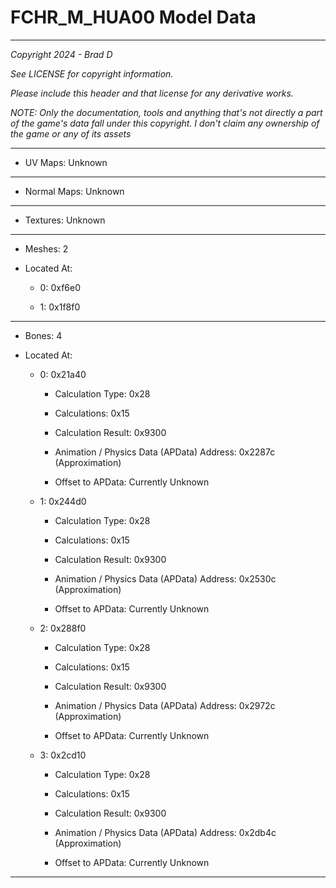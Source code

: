 # FCHR_M_HUA00 Model Data

---

*Copyright 2024 - Brad D*

*See LICENSE for copyright information.*

*Please include this header and that license for any derivative works.*

*NOTE: Only the documentation, tools and anything that's not directly a part of the game's data fall under this copyright. I don't claim any ownership of the game or any of its assets*

---


* UV Maps: Unknown

---

* Normal Maps: Unknown

---

* Textures: Unknown

---

* Meshes: 2

* Located At:

  * 0: 0xf6e0

  * 1: 0x1f8f0

---

* Bones: 4

* Located At:

  * 0: 0x21a40

    * Calculation Type: 0x28

    * Calculations: 0x15

    * Calculation Result: 0x9300

    * Animation / Physics Data (APData) Address: 0x2287c (Approximation)

    * Offset to APData: Currently Unknown

  * 1: 0x244d0

    * Calculation Type: 0x28

    * Calculations: 0x15

    * Calculation Result: 0x9300

    * Animation / Physics Data (APData) Address: 0x2530c (Approximation)

    * Offset to APData: Currently Unknown

  * 2: 0x288f0

    * Calculation Type: 0x28

    * Calculations: 0x15

    * Calculation Result: 0x9300

    * Animation / Physics Data (APData) Address: 0x2972c (Approximation)

    * Offset to APData: Currently Unknown

  * 3: 0x2cd10

    * Calculation Type: 0x28

    * Calculations: 0x15

    * Calculation Result: 0x9300

    * Animation / Physics Data (APData) Address: 0x2db4c (Approximation)

    * Offset to APData: Currently Unknown

---


